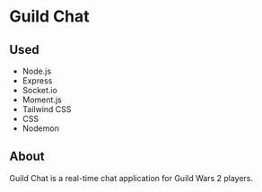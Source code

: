 # Guild Chat

## Used

- Node.js
- Express
- Socket.io
- Moment.js
- Tailwind CSS
- CSS
- Nodemon

## About

Guild Chat is a real-time chat application for Guild Wars 2 players.

